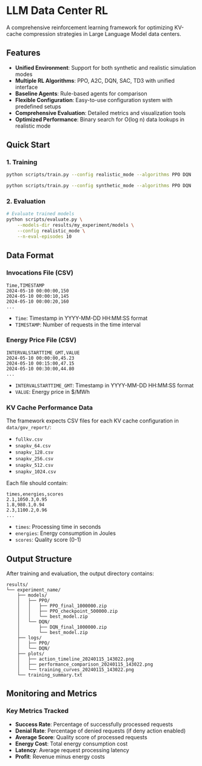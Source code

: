 # LLM Data Center RL

A comprehensive reinforcement learning framework for optimizing KV-cache compression strategies in Large Language Model data centers.

## Features

- **Unified Environment**: Support for both synthetic and realistic simulation modes
- **Multiple RL Algorithms**: PPO, A2C, DQN, SAC, TD3 with unified interface
- **Baseline Agents**: Rule-based agents for comparison
- **Flexible Configuration**: Easy-to-use configuration system with predefined setups
- **Comprehensive Evaluation**: Detailed metrics and visualization tools
- **Optimized Performance**: Binary search for O(log n) data lookups in realistic mode

## Quick Start

### 1. Training

```bash
python scripts/train.py --config realistic_mode --algorithms PPO DQN

python scripts/train.py --config synthetic_mode --algorithms PPO DQN
```

### 2. Evaluation

```bash
# Evaluate trained models
python scripts/evaluate.py \
    --models-dir results/my_experiment/models \
    --config realistic_mode \
    --n-eval-episodes 10
```

## Data Format

### Invocations File (CSV)

```csv
Time,TIMESTAMP
2024-05-10 00:00:00,150
2024-05-10 00:00:10,145
2024-05-10 00:00:20,160
...
```

- `Time`: Timestamp in YYYY-MM-DD HH:MM:SS format
- `TIMESTAMP`: Number of requests in the time interval

### Energy Price File (CSV)

```csv
INTERVALSTARTTIME_GMT,VALUE
2024-05-10 00:00:00,45.23
2024-05-10 00:15:00,47.15
2024-05-10 00:30:00,44.80
...
```

- `INTERVALSTARTTIME_GMT`: Timestamp in YYYY-MM-DD HH:MM:SS format
- `VALUE`: Energy price in $/MWh

### KV Cache Performance Data

The framework expects CSV files for each KV cache configuration in `data/gov_report/`:

- `fullkv.csv`
- `snapkv_64.csv`
- `snapkv_128.csv`
- `snapkv_256.csv`
- `snapkv_512.csv`
- `snapkv_1024.csv`

Each file should contain:

```csv
times,energies,scores
2.1,1050.3,0.95
1.8,980.1,0.94
2.3,1100.2,0.96
...
```

- `times`: Processing time in seconds
- `energies`: Energy consumption in Joules
- `scores`: Quality score (0-1)


## Output Structure

After training and evaluation, the output directory contains:

```
results/
└── experiment_name/
    ├── models/
    │   ├── PPO/
    │   │   ├── PPO_final_1000000.zip
    │   │   ├── PPO_checkpoint_500000.zip
    │   │   └── best_model.zip
    │   └── DQN/
    │       ├── DQN_final_1000000.zip
    │       └── best_model.zip
    ├── logs/
    │   ├── PPO/
    │   └── DQN/
    ├── plots/
    │   ├── action_timeline_20240115_143022.png
    │   ├── performance_comparison_20240115_143022.png
    │   └── training_curves_20240115_143022.png
    └── training_summary.txt
```

## Monitoring and Metrics

### Key Metrics Tracked

- **Success Rate**: Percentage of successfully processed requests
- **Denial Rate**: Percentage of denied requests (if deny action enabled)
- **Average Score**: Quality score of processed requests
- **Energy Cost**: Total energy consumption cost
- **Latency**: Average request processing latency
- **Profit**: Revenue minus energy costs

[//]: # (## License)

[//]: # ()
[//]: # (This project is licensed under the MIT License - see the LICENSE file for details.)

[//]: # ()
[//]: # (## Citation)

[//]: # ()
[//]: # (If you use this framework in your research, please cite:)

[//]: # ()
[//]: # (```bibtex)

[//]: # (@software{llm_datacenter_rl,)

[//]: # (  title={LLM Data Center RL: Reinforcement Learning for KV-cache Optimization},)

[//]: # (  author={LLM Data Center Research Team},)

[//]: # (  year={2024},)

[//]: # (  url={https://github.com/username/llm-datacenter-rl})

[//]: # (})

[//]: # (```)
